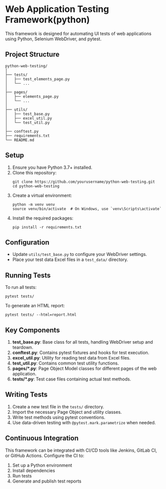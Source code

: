 # Web Application Testing Framework(python)

This framework is designed for automating UI tests of web applications using Python, Selenium WebDriver, and pytest.

## Project Structure

```
python-web-testing/
│
├── tests/
│   ├── test_elements_page.py
│   └── ...
│
├── pages/
│   ├── elements_page.py
│   └── ...
│
├── utils/
│   ├── test_base.py
│   ├── excel_util.py
│   └── test_util.py
│
├── conftest.py
├── requirements.txt
└── README.md
```

## Setup

1. Ensure you have Python 3.7+ installed.
2. Clone this repository:
   ```
   git clone https://github.com/yourusername/python-web-testing.git
   cd python-web-testing
   ```
3. Create a virtual environment:
   ```
   python -m venv venv
   source venv/bin/activate  # On Windows, use `venv\Scripts\activate`
   ```
4. Install the required packages:
   ```
   pip install -r requirements.txt
   ```

## Configuration

- Update `utils/test_base.py` to configure your WebDriver settings.
- Place your test data Excel files in a `test_data/` directory.

## Running Tests

To run all tests:
```
pytest tests/
```

To generate an HTML report:
```
pytest tests/ --html=report.html
```

## Key Components

1. **test_base.py**: Base class for all tests, handling WebDriver setup and teardown.
2. **conftest.py**: Contains pytest fixtures and hooks for test execution.
3. **excel_util.py**: Utility for reading test data from Excel files.
4. **test_util.py**: Contains common test utility functions.
5. **pages/*.py**: Page Object Model classes for different pages of the web application.
6. **tests/*.py**: Test case files containing actual test methods.

## Writing Tests

1. Create a new test file in the `tests/` directory.
2. Import the necessary Page Object and utility classes.
3. Write test methods using pytest conventions.
4. Use data-driven testing with `@pytest.mark.parametrize` when needed.


## Continuous Integration

This framework can be integrated with CI/CD tools like Jenkins, GitLab CI, or GitHub Actions. Configure the CI to:

1. Set up a Python environment
2. Install dependencies
3. Run tests
4. Generate and publish test reports
